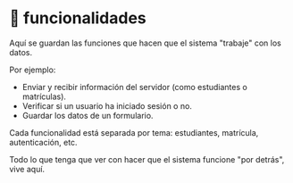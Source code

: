 # 📁 funcionalidades

Aquí se guardan las funciones que hacen que el sistema "trabaje" con los datos.

Por ejemplo:

- Enviar y recibir información del servidor (como estudiantes o matrículas).
- Verificar si un usuario ha iniciado sesión o no.
- Guardar los datos de un formulario.

Cada funcionalidad está separada por tema: estudiantes, matrícula, autenticación, etc.

Todo lo que tenga que ver con hacer que el sistema funcione "por detrás", vive aquí.
